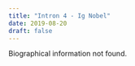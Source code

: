 ```yaml
---
title: "Intron 4 - Ig Nobel"
date: 2019-08-20
draft: false
---
```


Biographical information not found.